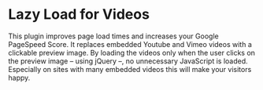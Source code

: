 Lazy Load for Videos
====================

This plugin improves page load times and increases your Google PageSpeed Score. It replaces embedded Youtube and Vimeo videos with a clickable preview image.
By loading the videos only when the user clicks on the preview image – using jQuery –, no unnecessary JavaScript is loaded. Especially on sites with many embedded videos this will make your visitors happy.